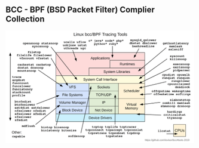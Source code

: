 BCC - BPF (BSD Packet Filter) Complier Collection
---

![image info](../pics/bcc_tracing_tools_2019.png)

